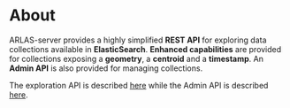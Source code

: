 # About

ARLAS-server provides a highly simplified **REST API** for exploring data collections available in **ElasticSearch**. 
**Enhanced capabilities** are provided for collections exposing a **geometry**, a **centroid** and a **timestamp**. An **Admin API** is also provided for managing collections.

The exploration API is described [here](doc/api/API-definition.md) while the  Admin API is described [here](doc/api/API-Admin-definition.md).
